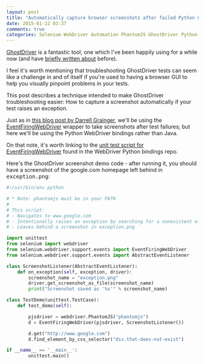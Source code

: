 ```yaml
---
layout: post
title: "Automatically capture browser screenshots after failed Python GhostDriver tests"
date: 2015-01-22 01:37
comments: true
categories: Selenium WebDriver Automation PhantomJS GhostDriver Python Testing
---
```

<a href="https://github.com/detro/ghostdriver/">GhostDriver</a> is a fantastic tool, one which I've been happily using for a while now (and have <a href="http://blog.likewise.org/2013/04/webdriver-testing-with-python-and-ghostdriver/">briefly written about</a> before).

I feel it's worth mentioning that troubleshooting GhostDriver tests can seem like a challenge in and of itself if you're used to having a browser GUI to help you visually pinpoint problems in your tests.

This post describes a technique intended to make GhostDriver troubleshooting easier: How to capture a screenshot automatically if your test raises an exception.

Just as in <a href="http://darrellgrainger.blogspot.ca/2011/02/generating-screen-capture-on-exception.html">this blog post by Darrell Grainger</a>, we'll be using the <a href="http://selenium.googlecode.com/svn/branches/safari/docs/api/java/org/openqa/selenium/support/events/EventFiringWebDriver.html">EventFiringWebDriver</a> wrapper to take screenshots after test failures; but here we'll be using the Python WebDriver bindings rather than Java.

On that note, it's worth linking to the <a href="https://code.google.com/p/selenium/source/browse/py/test/selenium/webdriver/support/event_firing_webdriver_tests.py">unit test script for EventFiringWebDriver</a> found in the WebDriver Python bindings repo.

Here's the GhostDriver screenshot demo code - after running it, you should have a screenshot of the google.com homepage left behind in <tt>exception.png</tt>:

``` python
#!/usr/bin/env python

# * Note: phantomjs must be in your PATH
#
# This script:
# - Navigates to www.google.com
# - Intentionally raises an exception by searching for a nonexistent element
# - Leaves behind a screenshot in exception.png

import unittest
from selenium import webdriver
from selenium.webdriver.support.events import EventFiringWebDriver
from selenium.webdriver.support.events import AbstractEventListener

class ScreenshotListener(AbstractEventListener):
    def on_exception(self, exception, driver):
        screenshot_name = "exception.png"
        driver.get_screenshot_as_file(screenshot_name)
        print("Screenshot saved as '%s'" % screenshot_name)

class TestDemo(unittest.TestCase):
    def test_demo(self):

        pjsdriver = webdriver.PhantomJS("phantomjs")
        d = EventFiringWebDriver(pjsdriver, ScreenshotListener())

        d.get("http://www.google.com")
        d.find_element_by_css_selector("div.that-does-not-exist")

if __name__ == '__main__':
        unittest.main()
```

